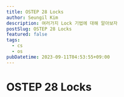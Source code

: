 ```yaml
---
title: OSTEP 28 Locks
author: Seungil Kim
description: 여러가지 Lock 기법에 대해 알아보자
postSlug: OSTEP 28 Locks
featured: false
tags:
  - cs
  - os
pubDatetime: 2023-09-11T04:53:55+09:00
---
```

# OSTEP 28 Locks

